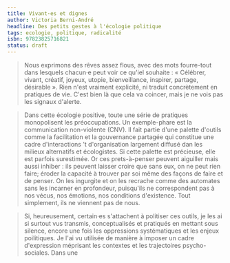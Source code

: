 ```yaml
---
title: Vivant·es et dignes
author: Victoria Berni-André
headline: Des petits gestes à l'écologie politique
tags: ecologie, politique, radicalité
isbn: 97823825716821
status: draft
---
```


> Nous exprimons des rêves assez flous, avec des mots fourre-tout dans lesquels chacun·e peut voir ce qu'iel souhaite : « Célébrer, vivant, créatif, joyeux, utopie, bienveillance, inspirer, partage, désirable ». Rien n'est vraiment explicité, ni traduit concrètement en pratiques de vie. C'est bien là que cela va coincer, mais je ne vois pas les signaux d'alerte.

> Dans cette écologie positive, toute une série de pratiques monopolisent les préoccupations. Un exemple-phare est la communication non-violente (CNV). ll fait partie d'une palette d'outils comme la facilitation et la gouvernance partagée qui constitue une cadre d'interactions 't d'organisation largement diffusé dan les milieux alternatifs et écologistes. Si cette palette est précieuse, elle est parfois surestimée. Or ces prets-à-penser peuvent aiguiller mais aussi inhiber : ils peuvent laisser croire que sans eux, on ne peut rien faire; éroder la capacité à trouver par soi même des façons de faire et de penser. On les ingurgite et on les recrache comme des automates sans les incarner en profondeur, puisqu'ils ne correspondent pas à nos vécus, nos émotions, nos conditions d'existence. Tout simplement, ils ne viennent pas de nous. 

> Si, heureusement, certain·es s'attachent à politiser ces outils, je les ai si surtout vus transmis, conceptualisés et pratiqués en mettant sous silence, encore une fois les oppressions systématiques et les enjeux poilitiques. Je l'ai vu utilisée de manière à imposer un cadre d'expression méprisant les contextes et les trajectoires psycho-sociales. Dans une 
